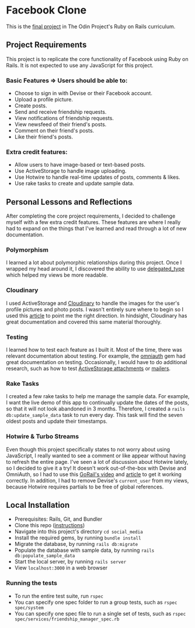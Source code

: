 # Facebook Clone

This is the [final project](https://www.theodinproject.com/paths/full-stack-ruby-on-rails/courses/ruby-on-rails/lessons/final-project) in The Odin Project's Ruby on Rails curriculum. 

## Project Requirements
This project is to replicate the core functionality of Facebook using Ruby on Rails. It is not expected to use any JavaScript for this project.

### Basic Features => Users should be able to:
- Choose to sign in with Devise or their Facebook account.
- Upload a profile picture.
- Create posts.
- Send and receive friendship requests.
- View notifications of friendship requests.
- View newsfeed of their friend's posts.
- Comment on their friend's posts.
- Like their friend's posts.

### Extra credit features:
- Allow users to have image-based or text-based posts.
- Use ActiveStorage to handle image uploading.
- Use Hotwire to handle real-time updates of posts, comments & likes.
- Use rake tasks to create and update sample data.

## Personal Lessons and Reflections
After completing the core project requirements, I decided to challenge myself with a few extra credit features. These features are where I really had to expand on the things that I've learned and read through a lot of new documentation.

### Polymorphism
I learned a lot about polymorphic relationships during this project. Once I wrapped my head around it, I discovered the ability to use [delegated_type](https://mateusguimaraes.com/posts/understanding-the-delegated-type-pattern-and-multi-table-inheritance) which helped my views be more readable. 

### Cloudinary
I used ActiveStorage and [Cloudinary](https://cloudinary.com/) to handle the images for the user's profile pictures and photo posts. I wasn't entirely sure where to begin so I used this [article](https://medium.com/nerd-for-tech/getting-started-with-cloudinary-in-ruby-on-rails-6-925888032395) to point me the right direction. In hindsight, Cloudinary has great documentation and covered this same material thoroughly.

### Testing
I learned how to test each feature as I built it. Most of the time, there was relevant documentation about testing. For example, the [omniauth](https://github.com/omniauth/omniauth/wiki/Integration-Testing) gem had great documentation on testing. Occasionally, I would have to do additional research, such as how to test [ActiveStorage attachments](https://blog.eq8.eu/til/factory-bot-trait-for-active-storange-has_attached.html) or [mailers](https://www.lucascaton.com.br/2010/10/25/how-to-test-mailers-in-rails-with-rspec).

### Rake Tasks
I created a few rake tasks to help me manage the sample data. For example, I want the live demo of this app to continually update the dates of the posts, so that it will not look abandoned in 3 months. Therefore, I created a `rails db:update_sample_data` task to run every day. This task will find the seven oldest posts and update their timestamps.

### Hotwire & Turbo Streams
Even though this project specifically states to not worry about using JavaScript, I really wanted to see a comment or like appear without having to refresh the entire page. I've seen a lot of discussion about Hotwire lately, so I decided to give it a try! It doesn't work out-of-the-box with Devise and OmniAuth, so I had to use this [GoRail's video](https://gorails.com/episodes/devise-hotwire-turbo) and [article](https://dev.to/rbazinet/hotwire-fix-for-cors-error-when-using-omniauth-3k36) to get it working correctly. In addition, I had to remove Devise's `current_user` from my views, because Hotwire requires partials to be free of global references. 

## Local Installation
- Prerequisites: Rails, Git, and Bundler
- Clone this repo ([instructions](https://docs.github.com/en/free-pro-team@latest/github/creating-cloning-and-archiving-repositories/cloning-a-repository))
- Navigate into this project's directory `cd social_media`
- Install the required gems, by running `bundle install`
- Migrate the database, by running `rails db:migrate`
- Populate the database with sample data, by running `rails db:populate_sample_data` 
- Start the local server, by running `rails server`
- View `localhost:3000` in a web browser

### Running the tests
- To run the entire test suite, run `rspec`
- You can specify one spec folder to run a group tests, such as `rspec spec/system` 
- You can specify one spec file to run a single set of tests, such as `rspec spec/services/friendship_manager_spec.rb` 

